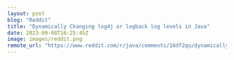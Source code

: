 ```yaml
---
layout: post
blog: "Reddit"
title: "Dynamically Changing log4j or logback log levels in Java"
date: 2023-09-08T16:25:45Z
image: images/reddit.png
remote_url: "https://www.reddit.com/r/java/comments/16df2qu/dynamically_changing_log4j_or_logback_log_levels/"
---
```

